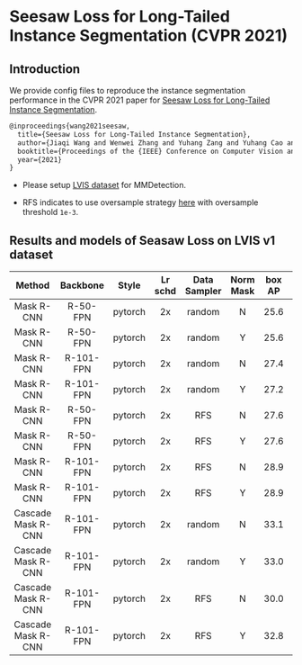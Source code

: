 # Seesaw Loss for Long-Tailed Instance Segmentation (CVPR 2021)

## Introduction

<!-- [ALGORITHM] -->

We provide config files to reproduce the instance segmentation performance in the CVPR 2021 paper for [Seesaw Loss for Long-Tailed Instance Segmentation](https://arxiv.org/abs/2008.10032).

```latex
@inproceedings{wang2021seesaw,
  title={Seesaw Loss for Long-Tailed Instance Segmentation},
  author={Jiaqi Wang and Wenwei Zhang and Yuhang Zang and Yuhang Cao and Jiangmiao Pang and Tao Gong and Kai Chen and Ziwei Liu and Chen Change Loy and Dahua Lin},
  booktitle={Proceedings of the {IEEE} Conference on Computer Vision and Pattern Recognition},
  year={2021}
}
```


* Please setup [LVIS dataset](../lvis/README.md) for MMDetection.

* RFS indicates to use oversample strategy [here](../../docs/tutorials/customize_dataset.md#class-balanced-dataset) with oversample threshold `1e-3`.

## Results and models of Seasaw Loss on LVIS v1 dataset


|       Method       | Backbone  |  Style  | Lr schd | Data Sampler | Norm Mask | box AP | mask AP |                                                                                 Config                                                                                  |                                                                                                                                                                Download                                                                                                                                                                |
| :----------------: | :-------: | :-----: | :-----: | :----------: | :-------: | :----: | :-----: | :---------------------------------------------------------------------------------------------------------------------------------------------------------------------: | :------------------------------------------------------------------------------------------------------------------------------------------------------------------------------------------------------------------------------------------------------------------------------------------------------------------------------------: |
|     Mask R-CNN     | R-50-FPN  | pytorch |   2x    |    random    |     N     |  25.6  |  25.0   |             [config](https://github.com/open-mmlab/mmdetection/tree/master/configs/seesaw_loss/mask_rcnn_r50_fpn_random_seesaw_loss_mstrain_2x_lvis_v1.py)              |                          [model](https://download.openmmlab.com/mmdetection/v2.0/seesaw_loss/mask_rcnn_r50_fpn_random_seesaw_loss_mstrain_2x_lvis_v1-a698dd3d.pth) &#124; [log](https://download.openmmlab.com/mmdetection/v2.0/seesaw_loss/mask_rcnn_r50_fpn_random_seesaw_loss_mstrain_2x_lvis_v1.log.json)                          |
|     Mask R-CNN     | R-50-FPN  | pytorch |   2x    |    random    |     Y     |  25.6  |  25.4   |       [config](https://github.com/open-mmlab/mmdetection/tree/master/configs/seesaw_loss/mask_rcnn_r50_fpn_random_seesaw_loss_normed_mask_mstrain_2x_lvis_v1.py)        |              [model](https://download.openmmlab.com/mmdetection/v2.0/seesaw_loss/mask_rcnn_r50_fpn_random_seesaw_loss_normed_mask_mstrain_2x_lvis_v1-a1c11314.pth) &#124; [log](https://download.openmmlab.com/mmdetection/v2.0/seesaw_loss/mask_rcnn_r50_fpn_random_seesaw_loss_normed_mask_mstrain_2x_lvis_v1.log.json)              |
|     Mask R-CNN     | R-101-FPN | pytorch |   2x    |    random    |     N     |  27.4  |  26.7   |                   [config](https://github.com/open-mmlab/mmdetection/tree/master/configs/mask_rcnn_r101_fpn_random_seesaw_loss_mstrain_2x_lvis_v1.py)                   |                         [model](https://download.openmmlab.com/mmdetection/v2.0/seesaw_loss/mask_rcnn_r101_fpn_random_seesaw_loss_mstrain_2x_lvis_v1-8e6e6dd5.pth) &#124; [log](https://download.openmmlab.com/mmdetection/v2.0/seesaw_loss/mask_rcnn_r101_fpn_random_seesaw_loss_mstrain_2x_lvis_v1.log.json)                         |
|     Mask R-CNN     | R-101-FPN | pytorch |   2x    |    random    |     Y     |  27.2  |  27.3   |       [config](https://github.com/open-mmlab/mmdetection/tree/master/configs/seesaw_loss/mask_rcnn_r101_fpn_random_seesaw_loss_normed_mask_mstrain_2x_lvis_v1.py)       |             [model](https://download.openmmlab.com/mmdetection/v2.0/seesaw_loss/mask_rcnn_r101_fpn_random_seesaw_loss_normed_mask_mstrain_2x_lvis_v1-a0b59c42.pth) &#124; [log](https://download.openmmlab.com/mmdetection/v2.0/seesaw_loss/mask_rcnn_r101_fpn_random_seesaw_loss_normed_mask_mstrain_2x_lvis_v1.log.json)             |
|     Mask R-CNN     | R-50-FPN  | pytorch |   2x    |     RFS      |     N     |  27.6  |  26.4   |           [config](https://github.com/open-mmlab/mmdetection/tree/master/configs/seesaw_loss/mask_rcnn_r50_fpn_sample1e-3_seesaw_loss_mstrain_2x_lvis_v1.py)            |                      [model](https://download.openmmlab.com/mmdetection/v2.0/seesaw_loss/mask_rcnn_r50_fpn_sample1e-3_seesaw_loss_mstrain_2x_lvis_v1-392a804b.pth) &#124; [log](https://download.openmmlab.com/mmdetection/v2.0/seesaw_loss/mask_rcnn_r50_fpn_sample1e-3_seesaw_loss_mstrain_2x_lvis_v1.log.json)                      |
|     Mask R-CNN     | R-50-FPN  | pytorch |   2x    |     RFS      |     Y     |  27.6  |  26.8   |     [config](https://github.com/open-mmlab/mmdetection/tree/master/configs/seesaw_loss/mask_rcnn_r50_fpn_sample1e-3_seesaw_loss_normed_mask_mstrain_2x_lvis_v1.py)      |          [model](https://download.openmmlab.com/mmdetection/v2.0/seesaw_loss/mask_rcnn_r50_fpn_sample1e-3_seesaw_loss_normed_mask_mstrain_2x_lvis_v1-cd0f6a12.pth) &#124; [log](https://download.openmmlab.com/mmdetection/v2.0/seesaw_loss/mask_rcnn_r50_fpn_sample1e-3_seesaw_loss_normed_mask_mstrain_2x_lvis_v1.log.json)          |
|     Mask R-CNN     | R-101-FPN | pytorch |   2x    |     RFS      |     N     |  28.9  |  27.6   |           [config](https://github.com/open-mmlab/mmdetection/tree/master/configs/seesaw_loss/mask_rcnn_r101_fpn_sample1e-3_seesaw_loss_mstrain_2x_lvis_v1.py)           |                     [model](https://download.openmmlab.com/mmdetection/v2.0/seesaw_loss/mask_rcnn_r101_fpn_sample1e-3_seesaw_loss_mstrain_2x_lvis_v1-e68eb464.pth) &#124; [log](https://download.openmmlab.com/mmdetection/v2.0/seesaw_loss/mask_rcnn_r101_fpn_sample1e-3_seesaw_loss_mstrain_2x_lvis_v1.log.json)                     |
|     Mask R-CNN     | R-101-FPN | pytorch |   2x    |     RFS      |     Y     |  28.9  |  28.2   |     [config](https://github.com/open-mmlab/mmdetection/tree/master/configs/seesaw_loss/mask_rcnn_r101_fpn_sample1e-3_seesaw_loss_normed_mask_mstrain_2x_lvis_v1.py)     |         [model](https://download.openmmlab.com/mmdetection/v2.0/seesaw_loss/mask_rcnn_r101_fpn_sample1e-3_seesaw_loss_normed_mask_mstrain_2x_lvis_v1-1d817139.pth) &#124; [log](https://download.openmmlab.com/mmdetection/v2.0/seesaw_loss/mask_rcnn_r101_fpn_sample1e-3_seesaw_loss_normed_mask_mstrain_2x_lvis_v1.log.json)         |
| Cascade Mask R-CNN | R-101-FPN | pytorch |   2x    |    random    |     N     |  33.1  |  29.2   |         [config](https://github.com/open-mmlab/mmdetection/tree/master/configs/seesaw_loss/cascade_mask_rcnn_r101_fpn_random_seesaw_loss_mstrain_2x_lvis_v1.py)         |                 [model](https://download.openmmlab.com/mmdetection/v2.0/seesaw_loss/cascade_mask_rcnn_r101_fpn_random_seesaw_loss_mstrain_2x_lvis_v1-71e2215e.pth) &#124; [log](https://download.openmmlab.com/mmdetection/v2.0/seesaw_loss/cascade_mask_rcnn_r101_fpn_random_seesaw_loss_mstrain_2x_lvis_v1.log.json)                 |
| Cascade Mask R-CNN | R-101-FPN | pytorch |   2x    |    random    |     Y     |  33.0  |  30.0   |   [config](https://github.com/open-mmlab/mmdetection/tree/master/configs/seesaw_loss/cascade_mask_rcnn_r101_fpn_random_seesaw_loss_normed_mask_mstrain_2x_lvis_v1.py)   |     [model](https://download.openmmlab.com/mmdetection/v2.0/seesaw_loss/cascade_mask_rcnn_r101_fpn_random_seesaw_loss_normed_mask_mstrain_2x_lvis_v1-8b5a6745.pth) &#124; [log](https://download.openmmlab.com/mmdetection/v2.0/seesaw_loss/cascade_mask_rcnn_r101_fpn_random_seesaw_loss_normed_mask_mstrain_2x_lvis_v1.log.json)     |
| Cascade Mask R-CNN | R-101-FPN | pytorch |   2x    |     RFS      |     N     |  30.0  |  29.3   |       [config](https://github.com/open-mmlab/mmdetection/tree/master/configs/seesaw_loss/cascade_mask_rcnn_r101_fpn_sample1e-3_seesaw_loss_mstrain_2x_lvis_v1.py)       |             [model](https://download.openmmlab.com/mmdetection/v2.0/seesaw_loss/cascade_mask_rcnn_r101_fpn_sample1e-3_seesaw_loss_mstrain_2x_lvis_v1-5d8ca2a4.pth) &#124; [log](https://download.openmmlab.com/mmdetection/v2.0/seesaw_loss/cascade_mask_rcnn_r101_fpn_sample1e-3_seesaw_loss_mstrain_2x_lvis_v1.log.json)             |
| Cascade Mask R-CNN | R-101-FPN | pytorch |   2x    |     RFS      |     Y     |  32.8  |  30.1   | [config](https://github.com/open-mmlab/mmdetection/tree/master/configs/seesaw_loss/cascade_mask_rcnn_r101_fpn_sample1e-3_seesaw_loss_normed_mask_mstrain_2x_lvis_v1.py) | [model](https://download.openmmlab.com/mmdetection/v2.0/seesaw_loss/cascade_mask_rcnn_r101_fpn_sample1e-3_seesaw_loss_normed_mask_mstrain_2x_lvis_v1-c8551505.pth) &#124; [log](https://download.openmmlab.com/mmdetection/v2.0/seesaw_loss/cascade_mask_rcnn_r101_fpn_sample1e-3_seesaw_loss_normed_mask_mstrain_2x_lvis_v1.log.json) |
